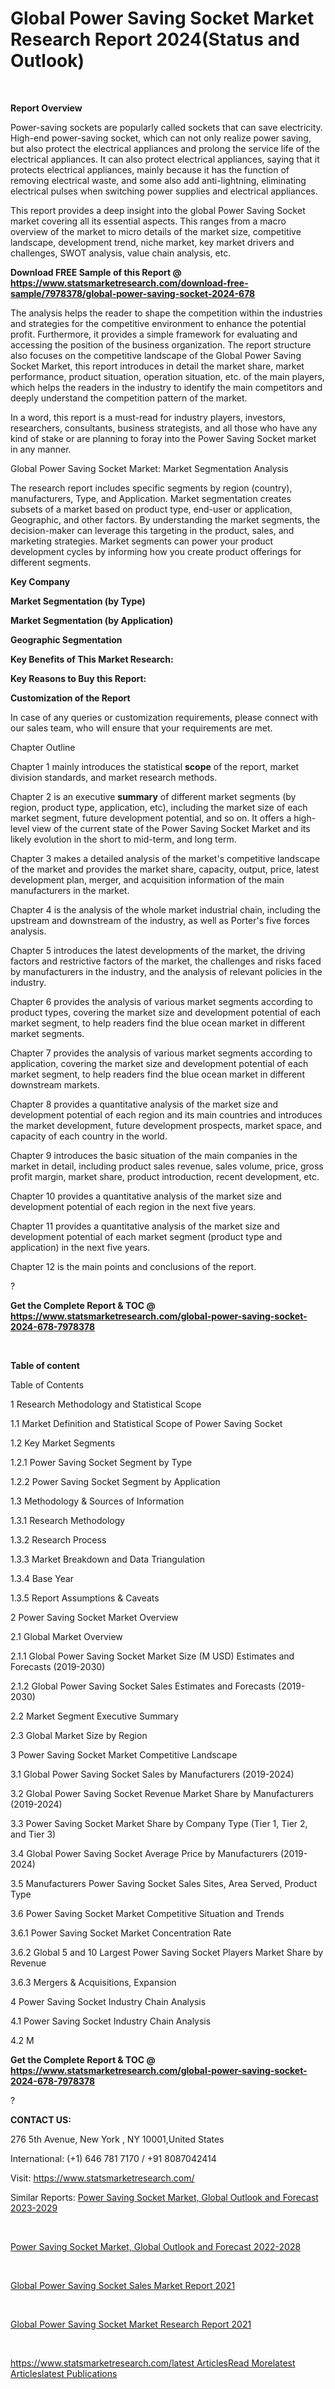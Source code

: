<h1>Global Power Saving Socket Market Research Report 2024(Status and Outlook)</h1><br/><p><strong>Report Overview</strong></p>
 
 
 
 <p>Power-saving sockets are popularly called sockets that can save electricity. High-end power-saving socket, which can not only realize power saving, but also protect the electrical appliances and prolong the service life of the electrical appliances. It can also protect electrical appliances, saying that it protects electrical appliances, mainly because it has the function of removing electrical waste, and some also add anti-lightning, eliminating electrical pulses when switching power supplies and electrical appliances.</p>
 
 
 
 <p>This report provides a deep insight into the global Power Saving Socket market covering all its essential aspects. This ranges from a macro overview of the market to micro details of the market size, competitive landscape, development trend, niche market, key market drivers and challenges, SWOT analysis, value chain analysis, etc.</p>
 
 
 
 <p><strong>Download FREE Sample of this Report @ <a href="https://www.statsmarketresearch.com/download-free-sample/7978378/global-power-saving-socket-2024-678">https://www.statsmarketresearch.com/download-free-sample/7978378/global-power-saving-socket-2024-678</a></strong></p>
 
 
 
 <p>The analysis helps the reader to shape the competition within the industries and strategies for the competitive environment to enhance the potential profit. Furthermore, it provides a simple framework for evaluating and accessing the position of the business organization. The report structure also focuses on the competitive landscape of the Global Power Saving Socket Market, this report introduces in detail the market share, market performance, product situation, operation situation, etc. of the main players, which helps the readers in the industry to identify the main competitors and deeply understand the competition pattern of the market.</p>
 
 
 
 <p>In a word, this report is a must-read for industry players, investors, researchers, consultants, business strategists, and all those who have any kind of stake or are planning to foray into the Power Saving Socket market in any manner.</p>
 
 
 
 <p>Global Power Saving Socket Market: Market Segmentation Analysis</p>
 
 
 
 <p>The research report includes specific segments by region (country), manufacturers, Type, and Application. Market segmentation creates subsets of a market based on product type, end-user or application, Geographic, and other factors. By understanding the market segments, the decision-maker can leverage this targeting in the product, sales, and marketing strategies. Market segments can power your product development cycles by informing how you create product offerings for different segments.</p>
 
 
 
 <p><strong>Key Company</strong></p>
 
 
 
 <p><strong>Market Segmentation (by Type)</strong></p>
 
 
 
 <p><strong>Market Segmentation (<strong>by Application</strong>)</strong></p>
 
 
 
 <p><strong>Geographic Segmentation</strong></p>
 
 
 
 <p><strong>Key Benefits of This Market Research:</strong></p>
 
 
 
 <p><strong>Key <strong>Reasons to Buy</strong> this Report:</strong></p>
 
 
 
 <p><strong>Customization of the Report</strong></p>
 
 
 
 <p>In case of any queries or customization requirements, please connect with our sales team, who will ensure that your requirements are met.</p>
 
 
 
 <p>Chapter Outline</p>
 
 
 
 <p>Chapter 1 mainly introduces the statistical <strong>scope</strong> of the report, market division standards, and market research methods.</p>
 
 
 
 <p>Chapter 2 is an executive <strong>summary</strong> of different market segments (by region, product type, application, etc), including the market size of each market segment, future development potential, and so on. It offers a high-level view of the current state of the Power Saving Socket Market and its likely evolution in the short to mid-term, and long term.</p>
 
 
 
 <p>Chapter 3 makes a detailed analysis of the market&#39;s competitive landscape of the market and provides the market share, capacity, output, price, latest development plan, merger, and acquisition information of the main manufacturers in the market.</p>
 
 
 
 <p>Chapter 4 is the analysis of the whole market industrial chain, including the upstream and downstream of the industry, as well as Porter&#39;s five forces analysis.</p>
 
 
 
 <p>Chapter 5 introduces the latest developments of the market, the driving factors and restrictive factors of the market, the challenges and risks faced by manufacturers in the industry, and the analysis of relevant policies in the industry.</p>
 
 
 
 <p>Chapter 6 provides the analysis of various market segments according to product types, covering the market size and development potential of each market segment, to help readers find the blue ocean market in different market segments.</p>
 
 
 
 <p>Chapter 7 provides the analysis of various market segments according to application, covering the market size and development potential of each market segment, to help readers find the blue ocean market in different downstream markets.</p>
 
 
 
 <p>Chapter 8 provides a quantitative analysis of the market size and development potential of each region and its main countries and introduces the market development, future development prospects, market space, and capacity of each country in the world.</p>
 
 
 
 <p>Chapter 9 introduces the basic situation of the main companies in the market in detail, including product sales revenue, sales volume, price, gross profit margin, market share, product introduction, recent development, etc.</p>
 
 
 
 <p>Chapter 10 provides a quantitative analysis of the market size and development potential of each region in the next five years.</p>
 
 
 
 <p>Chapter 11 provides a quantitative analysis of the market size and development potential of each market segment (product type and application) in the next five years.</p>
 
 
 
 <p>Chapter 12 is the main points and conclusions of the report.</p>
 
 
 
 <p>? </p>
 
 
 
 <div><b>Get the Complete Report & TOC @ <a href="https://www.statsmarketresearch.com/global-power-saving-socket-2024-678-7978378">https://www.statsmarketresearch.com/global-power-saving-socket-2024-678-7978378</a></b></div>
 
 
 
 <p><br />
 
 <b>Table of content</b></p>
 
 
 
 <p>Table of Contents<br />
 
 1 Research Methodology and Statistical Scope<br />
 
 1.1 Market Definition and Statistical Scope of Power Saving Socket<br />
 
 1.2 Key Market Segments<br />
 
 1.2.1 Power Saving Socket Segment by Type<br />
 
 1.2.2 Power Saving Socket Segment by Application<br />
 
 1.3 Methodology & Sources of Information<br />
 
 1.3.1 Research Methodology<br />
 
 1.3.2 Research Process<br />
 
 1.3.3 Market Breakdown and Data Triangulation<br />
 
 1.3.4 Base Year<br />
 
 1.3.5 Report Assumptions & Caveats<br />
 
 2 Power Saving Socket Market Overview<br />
 
 2.1 Global Market Overview<br />
 
 2.1.1 Global Power Saving Socket Market Size (M USD) Estimates and Forecasts (2019-2030)<br />
 
 2.1.2 Global Power Saving Socket Sales Estimates and Forecasts (2019-2030)<br />
 
 2.2 Market Segment Executive Summary<br />
 
 2.3 Global Market Size by Region<br />
 
 3 Power Saving Socket Market Competitive Landscape<br />
 
 3.1 Global Power Saving Socket Sales by Manufacturers (2019-2024)<br />
 
 3.2 Global Power Saving Socket Revenue Market Share by Manufacturers (2019-2024)<br />
 
 3.3 Power Saving Socket Market Share by Company Type (Tier 1, Tier 2, and Tier 3)<br />
 
 3.4 Global Power Saving Socket Average Price by Manufacturers (2019-2024)<br />
 
 3.5 Manufacturers Power Saving Socket Sales Sites, Area Served, Product Type<br />
 
 3.6 Power Saving Socket Market Competitive Situation and Trends<br />
 
 3.6.1 Power Saving Socket Market Concentration Rate<br />
 
 3.6.2 Global 5 and 10 Largest Power Saving Socket Players Market Share by Revenue<br />
 
 3.6.3 Mergers & Acquisitions, Expansion<br />
 
 4 Power Saving Socket Industry Chain Analysis<br />
 
 4.1 Power Saving Socket Industry Chain Analysis<br />
 
 4.2 M</p>
 
 
 
 <div><b>Get the Complete Report & TOC @ <a href="https://www.statsmarketresearch.com/global-power-saving-socket-2024-678-7978378">https://www.statsmarketresearch.com/global-power-saving-socket-2024-678-7978378</a></b></div>
 
 
 
 <p>? </p>
 
 
 
 <p><b>CONTACT US:</b><br />
 
 276 5th Avenue, New York , NY 10001,United States<br />
 
 International: (+1) 646 781 7170 / +91 8087042414<br />
 
 Visit: <a href="https://www.statsmarketresearch.com/">https://www.statsmarketresearch.com/</a><br />
 
 Similar Reports: <a href="https://www.statsmarketresearch.com/global-power-saving-socket-2024-678-7978378">Power Saving Socket Market, Global Outlook and Forecast 2023-2029</a><br />
 
 <br />
 
 <a href="https://www.statsmarketresearch.com/global-power-saving-socket-2024-678-7978378">Power Saving Socket Market, Global Outlook and Forecast 2022-2028</a><br />
 
 <br />
 
 <a href="https://www.statsmarketresearch.com/global-power-saving-socket-2024-678-7978378">Global Power Saving Socket Sales Market Report 2021</a><br />
 
 <br />
 
 <a href="https://www.statsmarketresearch.com/global-power-saving-socket-2024-678-7978378">Global Power Saving Socket Market Research Report 2021</a><br />
 
 <br />
 
 <a href="https://gyeongbokgung.com">https://www.statsmarketresearch.com/</a><a href="https://hallyeomaritime.com">latest Articles</a><a href="https://jingwansa.com">Read More</a><a href="https://nguoiviet.jp/">latest Articles</a><a href="https://www.intelmarketresearch.com/">latest Publications</a></p>